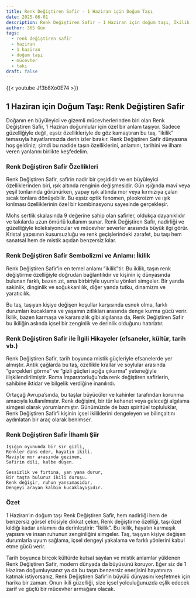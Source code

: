 ```yaml
---
title: Renk Değiştiren Safir - 1 Haziran için Doğum Taşı
date: 2025-06-01
description: Renk Değiştiren Safir - 1 Haziran için doğum taşı, İkilik sembolü. Bu özel taşın derin anlamını öğrenin.
author: 365 Gün
tags:
  - renk değiştiren safir
  - haziran
  - 1 haziran
  - doğum taşı
  - mücevher
  - takı
draft: false
---
```


{{< youtube Jf3b8Xo0E74 >}}

## 1 Haziran için Doğum Taşı: Renk Değiştiren Safir

Doğanın en büyüleyici ve gizemli mücevherlerinden biri olan Renk Değiştiren Safir, 1 Haziran doğumlular için özel bir anlam taşıyor. Sadece güzelliğiyle değil, eşsiz özellikleriyle de göz kamaştıran bu taş, “ikilik” temasıyla hayatlarımızda derin izler bırakır. Renk Değiştiren Safir dünyasına hoş geldiniz; şimdi bu nadide taşın özelliklerini, anlamını, tarihini ve ilham veren yanlarını birlikte keşfedelim.

### Renk Değiştiren Safir Özellikleri

Renk Değiştiren Safir, safirin nadir bir çeşididir ve en büyüleyici özelliklerinden biri, ışık altında renginin değişmesidir. Gün ışığında mavi veya yeşil tonlarında görünürken, yapay ışık altında mor veya kırmızıya çalan sıcak tonlara dönüşebilir. Bu eşsiz optik fenomen, pleokroizm ve ışık kırılması özelliklerinin özel bir kombinasyonu sayesinde gerçekleşir.

Mohs sertlik skalasında 9 değerine sahip olan safirler, oldukça dayanıklıdır ve takılarda uzun ömürlü kullanım sunar. Renk Değiştiren Safir, nadirliği ve güzelliğiyle koleksiyoncular ve mücevher severler arasında büyük ilgi görür. Kristal yapısının kusursuzluğu ve renk geçişlerindeki zarafet, bu taşı hem sanatsal hem de mistik açıdan benzersiz kılar.

### Renk Değiştiren Safir Sembolizmi ve Anlamı: İkilik

Renk Değiştiren Safir’in en temel anlamı “ikilik”tir. Bu ikilik, taşın renk değiştirme özelliğiyle doğrudan bağlantılıdır ve kişinin iç dünyasında bulunan farklı, bazen zıt, ama birbiriyle uyumlu yönleri simgeler. Bir yanda sakinlik, dinginlik ve soğukkanlılık, diğer yanda tutku, dinamizm ve yaratıcılık.

Bu taş, taşıyan kişiye değişen koşullar karşısında esnek olma, farklı durumları kucaklama ve yaşamın zıtlıkları arasında denge kurma gücü verir. İkilik, bazen karmaşa ve kararsızlık gibi algılansa da, Renk Değiştiren Safir bu ikiliğin aslında içsel bir zenginlik ve derinlik olduğunu hatırlatır.

### Renk Değiştiren Safir ile İlgili Hikayeler (efsaneler, kültür, tarih vb.)

Renk Değiştiren Safir, tarih boyunca mistik güçleriyle efsanelerde yer almıştır. Antik çağlarda bu taş, özellikle krallar ve soylular arasında “gerçekleri görme” ve “gizli güçleri açığa çıkarma” yeteneğiyle ilişkilendirilmiştir. Roma İmparatorluğu’nda renk değiştiren safirlerin, sahibine iktidar ve bilgelik verdiğine inanılırdı.

Ortaçağ Avrupa’sında, bu taşlar büyücüler ve kahinler tarafından korunma amacıyla kullanılmıştır. Renk değişimi, bir tür kehanet veya geleceği algılama simgesi olarak yorumlanmıştır. Günümüzde de bazı spiritüel topluluklar, Renk Değiştiren Safir’i kişinin içsel ikiliklerini dengeleyen ve bilinçaltını aydınlatan bir araç olarak benimser.

### Renk Değiştiren Safir İlhamlı Şiir

```
Işığın oyununda bir sır gizli,
Renkler dans eder, hayatın ikili.
Maviyle mor arasında gezinen,
Safirin dili, kalbe düşen.

Sessizlik ve fırtına, yan yana durur,
Bir taşta buluruz ikili duruşu.
Renk değişir, ruhun yansımasıdır,
Dengeyi arayan kalbin kucaklayışıdır.
```

### Özet

1 Haziran’ın doğum taşı Renk Değiştiren Safir, hem nadirliği hem de benzersiz görsel etkisiyle dikkat çeker. Renk değiştirme özelliği, taşı özel kıldığı kadar anlamını da derinleştirir: “İkilik”. Bu ikilik, hayatın karmaşık yapısını ve insan ruhunun zenginliğini simgeler. Taş, taşıyan kişiye değişen durumlarla uyum sağlama, içsel dengeyi yakalama ve farklı yönlerini kabul etme gücü verir.

Tarih boyunca birçok kültürde kutsal sayılan ve mistik anlamlar yüklenen Renk Değiştiren Safir, modern dünyada da büyüsünü koruyor. Eğer siz de 1 Haziran doğumluysanız ya da bu taşın benzersiz enerjisini hayatınıza katmak istiyorsanız, Renk Değiştiren Safir’in büyülü dünyasını keşfetmek için harika bir zaman. Onun ikili güzelliği, size içsel yolculuğunuzda eşlik edecek zarif ve güçlü bir mücevher armağanı olacak.